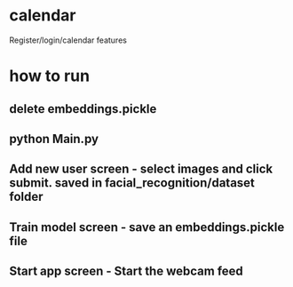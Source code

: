 # calendar
Register/login/calendar features

# how to run

## delete embeddings.pickle
## python Main.py
## Add new user screen - select images and click submit. saved in facial_recognition/dataset folder
## Train model screen - save an embeddings.pickle file
## Start app screen - Start the webcam feed


